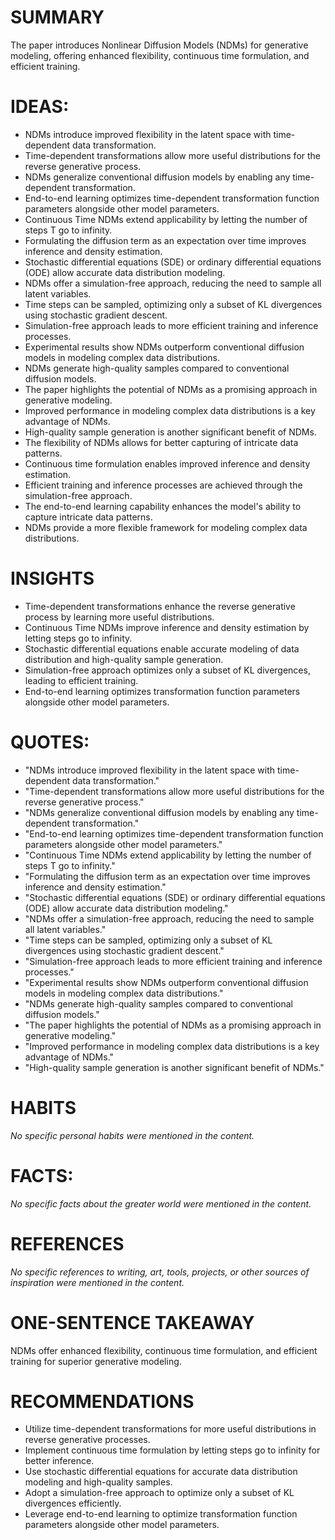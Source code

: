 # SUMMARY
The paper introduces Nonlinear Diffusion Models (NDMs) for generative modeling, offering enhanced flexibility, continuous time formulation, and efficient training.

# IDEAS:
- NDMs introduce improved flexibility in the latent space with time-dependent data transformation.
- Time-dependent transformations allow more useful distributions for the reverse generative process.
- NDMs generalize conventional diffusion models by enabling any time-dependent transformation.
- End-to-end learning optimizes time-dependent transformation function parameters alongside other model parameters.
- Continuous Time NDMs extend applicability by letting the number of steps T go to infinity.
- Formulating the diffusion term as an expectation over time improves inference and density estimation.
- Stochastic differential equations (SDE) or ordinary differential equations (ODE) allow accurate data distribution modeling.
- NDMs offer a simulation-free approach, reducing the need to sample all latent variables.
- Time steps can be sampled, optimizing only a subset of KL divergences using stochastic gradient descent.
- Simulation-free approach leads to more efficient training and inference processes.
- Experimental results show NDMs outperform conventional diffusion models in modeling complex data distributions.
- NDMs generate high-quality samples compared to conventional diffusion models.
- The paper highlights the potential of NDMs as a promising approach in generative modeling.
- Improved performance in modeling complex data distributions is a key advantage of NDMs.
- High-quality sample generation is another significant benefit of NDMs.
- The flexibility of NDMs allows for better capturing of intricate data patterns.
- Continuous time formulation enables improved inference and density estimation.
- Efficient training and inference processes are achieved through the simulation-free approach.
- The end-to-end learning capability enhances the model's ability to capture intricate data patterns.
- NDMs provide a more flexible framework for modeling complex data distributions.

# INSIGHTS
- Time-dependent transformations enhance the reverse generative process by learning more useful distributions.
- Continuous Time NDMs improve inference and density estimation by letting steps go to infinity.
- Stochastic differential equations enable accurate modeling of data distribution and high-quality sample generation.
- Simulation-free approach optimizes only a subset of KL divergences, leading to efficient training.
- End-to-end learning optimizes transformation function parameters alongside other model parameters.

# QUOTES:
- "NDMs introduce improved flexibility in the latent space with time-dependent data transformation."
- "Time-dependent transformations allow more useful distributions for the reverse generative process."
- "NDMs generalize conventional diffusion models by enabling any time-dependent transformation."
- "End-to-end learning optimizes time-dependent transformation function parameters alongside other model parameters."
- "Continuous Time NDMs extend applicability by letting the number of steps T go to infinity."
- "Formulating the diffusion term as an expectation over time improves inference and density estimation."
- "Stochastic differential equations (SDE) or ordinary differential equations (ODE) allow accurate data distribution modeling."
- "NDMs offer a simulation-free approach, reducing the need to sample all latent variables."
- "Time steps can be sampled, optimizing only a subset of KL divergences using stochastic gradient descent."
- "Simulation-free approach leads to more efficient training and inference processes."
- "Experimental results show NDMs outperform conventional diffusion models in modeling complex data distributions."
- "NDMs generate high-quality samples compared to conventional diffusion models."
- "The paper highlights the potential of NDMs as a promising approach in generative modeling."
- "Improved performance in modeling complex data distributions is a key advantage of NDMs."
- "High-quality sample generation is another significant benefit of NDMs."

# HABITS
*No specific personal habits were mentioned in the content.*

# FACTS:
*No specific facts about the greater world were mentioned in the content.*

# REFERENCES
*No specific references to writing, art, tools, projects, or other sources of inspiration were mentioned in the content.*

# ONE-SENTENCE TAKEAWAY
NDMs offer enhanced flexibility, continuous time formulation, and efficient training for superior generative modeling.

# RECOMMENDATIONS
- Utilize time-dependent transformations for more useful distributions in reverse generative processes.
- Implement continuous time formulation by letting steps go to infinity for better inference.
- Use stochastic differential equations for accurate data distribution modeling and high-quality samples.
- Adopt a simulation-free approach to optimize only a subset of KL divergences efficiently.
- Leverage end-to-end learning to optimize transformation function parameters alongside other model parameters.